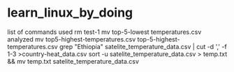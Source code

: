 # learn_linux_by_doing
list of commands used
rm test-1
mv top-5-lowest temperatures.csv analyzed
mv top5-highest-temperatures.csv top-5-highest-temperatures.csv
grep "Ethiopia" satelite_temperature_data.csv | cut -d ',' -f 1-3 >country-heat_data.csv
sort -u satelite_temperature_data.csv > temp.txt && mv temp.txt satelite_temperature_data.csv
